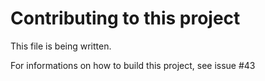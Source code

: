 # Contributing to this project

This file is being written.

For informations on how to build this project, see issue #43
